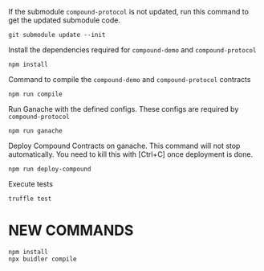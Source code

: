 If the submodule `compound-protocol` is not updated, run this command to get the updated submodule code.

    git submodule update --init

Install the dependencies required for `compound-demo` and `compound-protocol`

    npm install

Command to compile the `compound-demo` and `compound-protocol` contracts

    npm run compile

Run Ganache with the defined configs. These configs are required by `compound-protocol`

    npm run ganache

Deploy Compound Contracts on ganache. This command will not stop automatically. You need to kill this with [Ctrl+C] once deployment is done.

    npm run deploy-compound

Execute tests

    truffle test

# NEW COMMANDS

    npm install
    npx buidler compile
